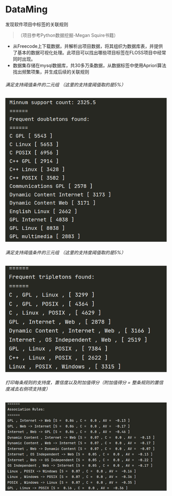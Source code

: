 # DataMing
发现软件项目中标签的关联规则
>（项目参考Python数据挖掘-Megan Squire书籍）
+ 从Freecode上下载数据，并解析出项目数据，将其组织为数据库表，并提供了基本的数据可视化处理。此项目可以找出哪些项目标签在FLOSS项目中经常同时出现。
+ 数据集存储在mysql数据库，共30多万条数据，从数据标签中使用Apriori算法找出频繁项集，并生成后续的关联规则  
###### 满足支持阈值条件的二元组 （这里的支持度阈值取的是5%）
![image](https://github.com/Endless-Android/DataMing/blob/master/picture/doubleTon.jpg)
###### 满足支持阈值条件的三元组 （这里的支持度阈值取的是5%）
![image](https://github.com/Endless-Android/DataMing/blob/master/picture/tripleTon.jpg)
###### 打印每条规则的支持度，置信度以及附加值得分（附加值得分 = 整条规则的置信度减去右侧项支持度）
![image](https://github.com/Endless-Android/DataMing/blob/master/picture/AssociationRules.jpg)
